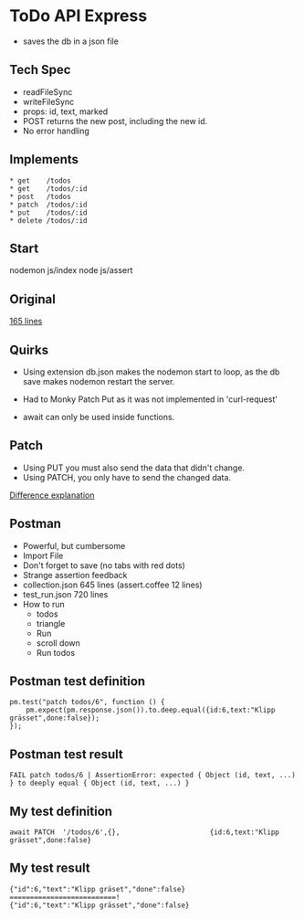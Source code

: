 # ToDo API Express

* saves the db in a json file

## Tech Spec

* readFileSync
* writeFileSync
* props: id, text, marked
* POST returns the new post, including the new id.
* No error handling

## Implements
```
* get    /todos
* get    /todos/:id
* post   /todos
* patch  /todos/:id
* put    /todos/:id
* delete /todos/:id
```
## Start

nodemon js/index
node js/assert

## Original

[165 lines](https://github.com/foocoding/Node.js/tree/master/week3/lecture)

## Quirks

* Using extension db.json makes the nodemon start to loop, as the db save makes nodemon restart the server.

* Had to Monky Patch Put as it was not implemented in 'curl-request'

* await can only be used inside functions. 

## Patch

* Using PUT you must also send the data that didn't change.
* Using PATCH, you only have to send the changed data.

[Difference explanation](https://www.testingexcellence.com/difference-put-patch-requests/)

## Postman

* Powerful, but cumbersome
* Import File
* Don't forget to save (no tabs with red dots)
* Strange assertion feedback
* collection.json 645 lines (assert.coffee 12 lines)
* test_run.json   720 lines
* How to run
	* todos
	* triangle
	* Run
	* scroll down
	* Run todos

## Postman test definition
```
pm.test("patch todos/6", function () {
    pm.expect(pm.response.json()).to.deep.equal({id:6,text:"Klipp grässet",done:false});
});
```
## Postman test result
```
FAIL patch todos/6 | AssertionError: expected { Object (id, text, ...) } to deeply equal { Object (id, text, ...) }
```
## My test definition
```
await PATCH  '/todos/6',{},                      {id:6,text:"Klipp grässet",done:false}
```
## My test result
```
{"id":6,"text":"Klipp gräset","done":false}
==========================!
{"id":6,"text":"Klipp grässet","done":false}
```